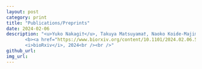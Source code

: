 ```yaml
---
layout: post
category: print
title: "Publications/Preprints"
date: 2024-02-06
description: "<u>Yuko Nakagi†</u>, Takuya Matsuyama†, Naoko Koide-Majima, Hiroto Yamaguchi, Rieko Kubo, Shinji Nishimoto*‡, Yu Takagi*‡<br />
       <b><a href="https://www.biorxiv.org/content/10.1101/2024.02.06.579077v1">The Brain Tells a Story: Unveiling Distinct Representations of Semantic Content in Speech, Objects, and Stories in the Human Brain with Large Language Models</a></b><br />
       <i>bioRxiv</i>, 2024<br /><br />"
github_url: 
img_url: 
---
```

